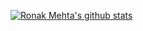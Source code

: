 [![Ronak Mehta's github stats](https://github-readme-stats.vercel.app/api?username=RonakMehta21&count_private=true&show_icons=true)](https://github.com/RonakMehta21)
